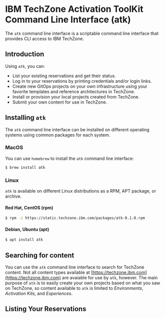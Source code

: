 # IBM TechZone Activation ToolKit Command Line Interface (atk)

The `atk` command line interface is a scriptable command line interface that provides CLI access to IBM TechZone.

## Introduction

Using `atk`, you can:

* List your existing reservations and get their status.
* Log in to your reservations by printing credentials and/or login links.
* Create new GitOps projects on your own infrastructure using your favorite templates and reference architectures in TechZone.
* Install or provision your local projects created from TechZone.
* Submit your own content for use in TechZone.

## Installing `atk`

The `atk` command line interface can be installed on different operating systems using common packages for each system.

### MacOS

You can use `homebrew` to install the `atk` command line interface:

```bash
$ brew install atk
```

### Linux

`atk` is available on different Linux distributions as a RPM, APT package, or archive.

#### Red Hat, CentOS (rpm)

```bash
$ rpm -i https://static.techzone.ibm.com/packages/atk-0.1.0.rpm
```

#### Debian, Ubuntu (apt)

```bash
$ apt install atk
```

## Searching for content

You can use the `atk` command line interface to search for TechZone content. Not all content types available at
[https://techzone.ibm.com](https://techzone.ibm.com) are avaiable for use by `atk`, however. The main purpose of `atk` 
is to easily create your own projects based on what you saw on TechZone, so content available to `atk` is limited to
_Environments_, _Activation Kits_, and _Experiences_.

## Listing Your Reservations



